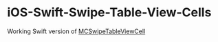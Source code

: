 # iOS-Swift-Swipe-Table-View-Cells

Working Swift version of [MCSwipeTableViewCell](https://github.com/alikaragoz/MCSwipeTableViewCell)
